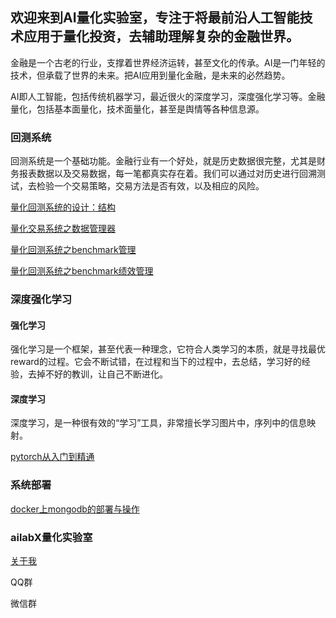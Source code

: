 ## 欢迎来到AI量化实验室，专注于将最前沿人工智能技术应用于量化投资，去辅助理解复杂的金融世界。

金融是一个古老的行业，支撑着世界经济运转，甚至文化的传承。AI是一门年轻的技术，但承载了世界的未来。把AI应用到量化金融，是未来的必然趋势。

AI即人工智能，包括传统机器学习，最近很火的深度学习，深度强化学习等。金融量化，包括基本面量化，技术面量化，甚至是舆情等各种信息源。

### 回测系统

回测系统是一个基础功能。金融行业有一个好处，就是历史数据很完整，尤其是财务报表数据以及交易数据，每一笔都真实存在着。我们可以通过对历史进行回溯测试，去检验一个交易策略，交易方法是否有效，以及相应的风险。

[量化回测系统的设计：结构](https://ailabx.github.io/ailabx/backtestI)

[量化交易系统之数据管理器](https://ailabx.github.io/ailabx/backtestII)

[量化回测系统之benchmark管理](https://ailabx.github.io/ailabx/backtestIII)

[量化回测系统之benchmark绩效管理](https://ailabx.github.io/ailabx/backtestIV)

### 深度强化学习

#### 强化学习

强化学习是一个框架，甚至代表一种理念，它符合人类学习的本质，就是寻找最优reward的过程。它会不断试错，在过程和当下的过程中，去总结，学习好的经验，去掉不好的教训，让自己不断进化。

#### 深度学习

深度学习，是一种很有效的“学习”工具，非常擅长学习图片中，序列中的信息映射。

[pytorch从入门到精通](https://ailabx.github.io/ailabx/pytorch)

### 系统部署
[docker上mongodb的部署与操作](https://ailabx.github.io/ailabx/mongodb)
### ailabX量化实验室
[关于我](https://ailabx.github.io/ailabx/about)

QQ群

微信群
